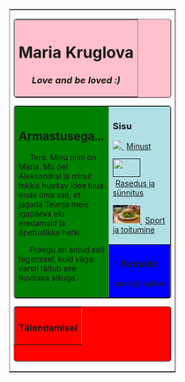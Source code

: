 
<!DOCTYPE html>
<html lang="eng">
<head>
<meta charset="utf-8" />
<title>mariakruglova.github.io</title>
</head>
<body>

<table
border="1"
align="center"
rules="rows"
style="width:60%;">

<tr>

<td>

<table
border="1"
background="slide1.jpg"
bgcolor="pink"
cellpadding="10"
style="width:100%; border-radius:5px;">

<tr>

<th>

<h1>Maria Kruglova</h1>
<h3><em>Love and be loved :) </em></h3>

</th>
</tr>
</table>


<table
border="1"
bgcolor="green"
cellpadding="10"
style="width:100%; border-radius:5px;">

<tr>

<td
rowspan="2"
style="width:80%">
<h2>Armastusega...</h2>

<p style="text-indent:20px">
Tere. Minu nimi on Maria. Mu õel Aleksandral ja minul tekkis huvitav idee luua enda oma sait, et jagada Teiega meie igapäeva elu eredamaid ja õpetuslikke hetki. </p>

<p style="text-indent:20px">
Praegu on antud sait tegemisel, kuid väga varsti täitub see huvitava sisuga. </p>

</td>




<td bgcolor="powderblue">
<h3>Sisu</h3>

<p>

<a href="">

<img src="slide.2">
<!--Название страницы
style="margin-left:5px;" - отступ названия от маркера-->
<span style="margin-left:5px;">Minust</span></a>
<!--Закрываем абзац-->
</p>
<p>
<a href="">
<img src="https://scontent.ftll1-1.fna.fbcdn.net/v/t1.0-9/15622695_1444228738942270_4545725534158853156_n.jpg?_nc_cat=104&_nc_oc=AQkc_CuQGqPkZnAI9r8MYg5gFgyD0oEXTpM3UOz8oUpKlK6ParKL3onQWyyZ3iQaUE4&_nc_ht=scontent.ftll1-1.fna&oh=5c4c39817902fd42812b7b996bb7b092&oe=5E547D6A" width="50" height="33">
<span style="margin-left:5px;">Rasedus ja sünnitus</span;></a>
</p>
<p>
<a href="">
<img src="avatar.jpg" width="50" height="33">
<span style="margin-left:5px;">Sport ja toitumine</span></a>
</p>
<!--Закрываем строку Меню-->
</td>
</tr>
<!--Создаём строку с дополнительной информацией-->
<tr>
<!--Ячейка с дополнительной информацией-->
<td
bgcolor="blue"
align="center">
<h3>Kontakt:</h3>
<p>maria@mail.ee</p>
<!--Закрываем ячейку с общей информацией
и таблицу основного контента-->
</td>
</tr>
</table>

<!--ПОДВАЛ-->

<!--Создаём таблицу подвала-->
<table
border="1"
bgcolor="red"
height="100"
cellpadding="10"
style="width:100%; border-radius:5px;">
<!--Создаём строку.-->
<tr>
<!--Создаём столбец-->
<th>
<h3>Täiendamisel</h3>
<!--Закрываем таблицу подвала. При желании в подвале можно
сделать несколько строк и столбцов-->
</th>
</tr>
</table>
<!--Закрываем таблицу контейнера-->
</td>
</tr>
</table>
</body>
</html>
